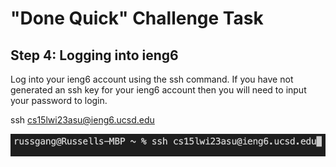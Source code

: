 # "Done Quick" Challenge Task

## Step 4: Logging into ieng6

Log into your ieng6 account using the ssh command. If you have not generated an ssh key for your ieng6 account then you will need to input your password to login.

  ssh cs15lwi23asu@ieng6.ucsd.edu

![Image](loggingIn.png)
